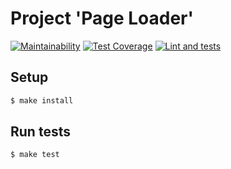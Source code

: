 # Project 'Page Loader'
[![Maintainability](https://api.codeclimate.com/v1/badges/e2f767a115f862aba2dd/maintainability)](https://codeclimate.com/github/AntonLettuce/backend-project-lvl3/maintainability)
[![Test Coverage](https://api.codeclimate.com/v1/badges/e2f767a115f862aba2dd/test_coverage)](https://codeclimate.com/github/AntonLettuce/backend-project-lvl3/test_coverage)
[![Lint and tests](https://github.com/AntonLettuce/backend-project-lvl2/workflows/Lint%20and%20Tests/badge.svg)](https://github.com//AntonLettuce/backend-project-lvl3/actions)

## Setup
```sh
$ make install
```

## Run tests
```sh
$ make test
```
